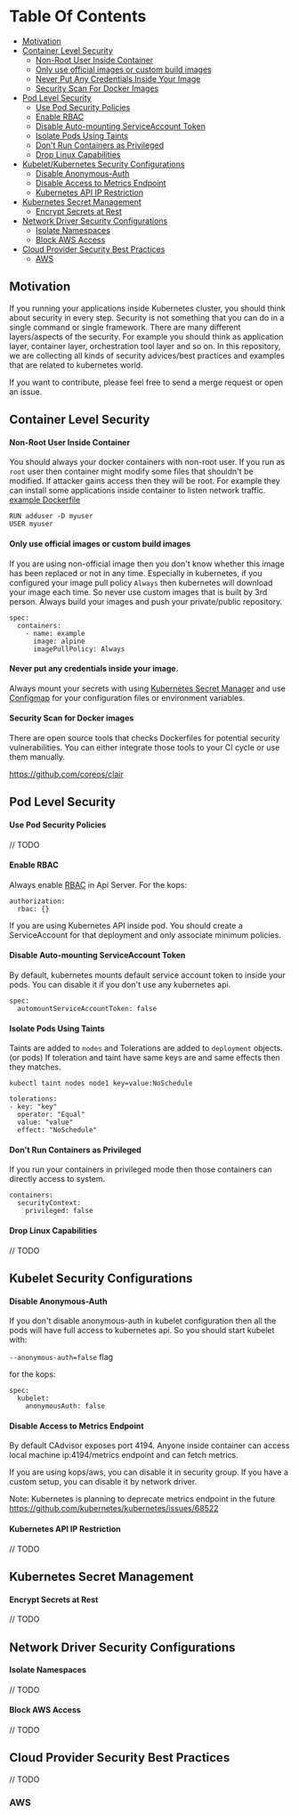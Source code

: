 # Table Of Contents

* [Motivation](#motivation)
* [Container Level Security](#container-level-security)
  * [Non-Root User Inside Container](#non-root-user-inside-container)
  * [Only use official images or custom build images](#only-use-official-images-or-custom-build-images)
  * [Never Put Any Credentials Inside Your Image](#never-put-any-credentials-inside-your-image)
  * [Security Scan For Docker Images](#security-scan-for-docker-images)
* [Pod Level Security](#pod-level-security)
  * [Use Pod Security Policies](#use-pod-security-policies)
  * [Enable RBAC](#enable-rbac)
  * [Disable Auto-mounting ServiceAccount Token](#disable-auto-mounting-serviceaccount-token)
  * [Isolate Pods Using Taints](#isolate-pods-using-taints)
  * [Don't Run Containers as Privileged](#dont-run-containers-as-privileged)
  * [Drop Linux Capabilities](#drop-linux-capabilities)
* [Kubelet/Kubernetes Security Configurations](#kubernetes-security-configurations)
  * [Disable Anonymous-Auth](#disable-anonymous-auth)
  * [Disable Access to Metrics Endpoint](#disable-access-to-metrics-endpoint)
  * [Kubernetes API IP Restriction](#kubernetes-api-ip-restriction)
* [Kubernetes Secret Management](#kubernetes-secret-management)
  * [Encrypt Secrets at Rest](#encrypt-secrets-at-rest)
* [Network Driver Security Configurations](#network-driver-security-configurations)
  * [Isolate Namespaces](#isolate-namespaces)
  * [Block AWS Access](#block-aws-access)
* [Cloud Provider Security Best Practices](#cloud-provider-security-best-practices)
  * [AWS](#aws)


## Motivation

If you running your applications inside Kubernetes cluster, you should think about security in every step. Security is not something that you can do in a single command or single framework. There are many different layers/aspects of the security. For example you should think as application layer, container layer, orchestration tool layer and so on. In this repository, we are collecting all kinds of security advices/best practices and examples that are related to kubernetes world.

If you want to contribute, please feel free to send a merge request or open an issue.

## Container Level Security

#### Non-Root User Inside Container

You should always your docker containers with non-root user.
If you run as `root` user then container might modify some files that shouldn't be modified.
If attacker gains access then they will be root. For example they can install some applications inside container to listen network traffic. [example Dockerfile](https://github.com/kloia/kubernetes-e2e-security/blob/master/container/Dockerfile)

```
RUN adduser -D myuser
USER myuser
```

#### Only use official images or custom build images

If you are using non-official image then you don't know whether this image has been replaced or not in any time. Especially in kubernetes, if you configured your image pull policy `Always` then kubernetes will download your image each time.
So never use custom images that is built by 3rd person. Always build your images and push your private/public repository.

```
spec:
  containers:
    - name: example
      image: alpine
      imagePullPolicy: Always
```


#### Never put any credentials inside your image.

Always mount your secrets with using [Kubernetes Secret Manager](https://kubernetes.io/docs/concepts/configuration/secret/) and use [Configmap](https://kubernetes.io/docs/tasks/configure-pod-container/configure-pod-configmap/) for your configuration files or environment variables.

#### Security Scan for Docker images

There are open source tools that checks Dockerfiles for potential security vulnerabilities. You can either integrate those tools to your CI cycle or use them manually.

https://github.com/coreos/clair


## Pod Level Security

#### Use Pod Security Policies
// TODO

#### Enable RBAC
Always enable [RBAC](https://kubernetes.io/docs/reference/access-authn-authz/rbac/) in Api Server.
For the kops:
```
authorization:
  rbac: {}
```

If you are using Kubernetes API inside pod. You should create
a ServiceAccount for that deployment and only associate minimum policies.


#### Disable Auto-mounting ServiceAccount Token
By default, kubernetes mounts default service account token to inside your pods. You can disable it if you don't use any kubernetes api.

```
spec:
  automountServiceAccountToken: false
```

#### Isolate Pods Using Taints
Taints are added to `nodes` and Tolerations are added to `deployment` objects. (or pods)
If toleration and taint have same keys are and same effects then they matches.

```
kubectl taint nodes node1 key=value:NoSchedule
```

```
tolerations:
- key: "key"
  operator: "Equal"
  value: "value"
  effect: "NoSchedule"
```


#### Don't Run Containers as Privileged
If you run your containers in privileged mode then those containers can directly
access to system.

```
containers:
  securityContext:
    privileged: false
```

#### Drop Linux Capabilities
// TODO


## Kubelet Security Configurations

#### Disable Anonymous-Auth

If you don't disable anonymous-auth in kubelet configuration then
all the pods will have full access to kubernetes api.
So you should start kubelet with:

`--anonymous-auth=false` flag

for the kops:

```
spec:
  kubelet:
    anonymousAuth: false
```

#### Disable Access to Metrics Endpoint
By default CAdvisor exposes port 4194.
Anyone inside container can access local machine ip:4194/metrics endpoint and
can fetch metrics.

If you are using kops/aws, you can disable it in security group.
If you have a custom setup, you can disable it by network driver.

Note: Kubernetes is planning to deprecate metrics endpoint in the future
https://github.com/kubernetes/kubernetes/issues/68522

#### Kubernetes API IP Restriction
// TODO


## Kubernetes Secret Management

#### Encrypt Secrets at Rest
// TODO

## Network Driver Security Configurations


#### Isolate Namespaces
// TODO

#### Block AWS Access
// TODO


## Cloud Provider Security Best Practices
// TODO

### AWS
